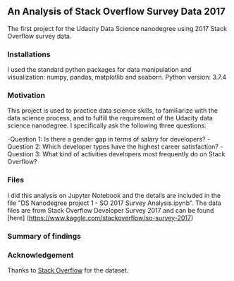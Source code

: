 ## An Analysis of Stack Overflow Survey Data 2017
The first project for the Udacity Data Science nanodegree using 2017 Stack Overflow survey data.


### Installations
I used the standard python packages for data manipulation and visualization: numpy, pandas, matplotlib and seaborn.
Python version: 3.7.4


### Motivation
This project is used to practice data science skills, to familiarize with the data science process, and to fulfill the requirement of the Udacity data science nanodegree. I specifically ask the following three questions:

-Question 1: Is there a gender gap in terms of salary for developers?
-Question 2: Which developer types have the highest career satisfaction?
-Question 3: What kind of activities developers most frequently do on Stack Overflow?


### Files
I did this analysis on Jupyter Notebook and the details are included in the file "DS Nanodegree project 1 - SO 2017 Survey Analysis.ipynb". 
The data files are from Stack Overflow Developer Survey 2017 and can be found [here] (https://www.kaggle.com/stackoverflow/so-survey-2017)

### Summary of findings


### Acknowledgement
Thanks to [Stack Overflow](https://insights.stackoverflow.com/survey) for the dataset. 
